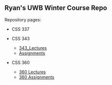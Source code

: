 Ryan's UWB Winter Course Repo
---
Repository pages:

- CSS 337
- CSS 343
  - [343_Lectures](https://ryancpeters.github.io/Educational_Resources/)
  - [Assignments](https://github.com/RyanCPeters/Winter_UWB_2017/tree/master/343_data-structures_n_algos)
  
- CSS 360
  - [360 Lectures](https://ryancpeters.github.io/Educational_Resources/)
  - [360 Assignments](https://ryancpeters.github.io//Winter_UWB_2017/360_software_eng/Individual-Research-Project-Proposal)

